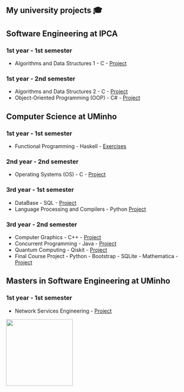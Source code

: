 ## My university projects 🎓

## Software Engineering at IPCA

### 1st year - 1st semester 

- Algorithms and Data Structures 1 - C - [Project ](https://github.com/carlos01amc/Projeto-AED2)

### 1st year - 2nd semester 

- Algorithms and Data Structures 2 - C - [Project ](https://github.com/carlos01amc/Projeto-AED1)
- Object-Oriented Programming (OOP) - C# - [Project ](https://github.com/carlos01amc/Projeto-POO)

## Computer Science at UMinho

### 1st year - 1st semester 
- Functional Programming - Haskell - [Exercises ](https://github.com/carlos01amc/Haskell-50q)

### 2nd year - 2nd semester 
- Operating Systems (OS) - C - [Project ](https://github.com/carlos01amc/Projeto-SO)

### 3rd year - 1st semester 
- DataBase - SQL - [Project ](https://github.com/carlos01amc/Projeto-BD)
- Language Processing and Compilers - Python [Project ](https://github.com/carlos01amc/Projeto-PLC)

### 3rd year - 2nd semester 
- Computer Graphics - C++  - [Project ](https://github.com/carlos01amc/Projeto-CG)
- Concurrent Programming - Java - [Project ](https://github.com/carlos01amc/Projeto-PC)
- Quantum Computing - Qiskit - [Project ](https://github.com/carlos01amc/Projeto-IC)
- Final Course Project - Python - Bootstrap - SQLite - Mathematica - [Project ](https://github.com/carlos01amc/Projeto-FlashesMat)

## Masters in Software Engineering at UMinho

### 1st year - 1st semester 
- Network Services Engineering - [Project ](https://github.com/carlos01amc/Projeto-ESR)


<div>
  <img height="180em" align="center" src="https://github-readme-stats-eight-theta.vercel.app/api?username=carlos01amc&show_icons=true&theme=dark&include_all_commits=true&count_private=true"/>
</div>
